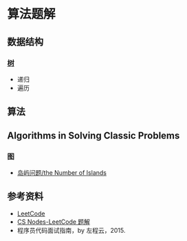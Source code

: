 # 算法题解

## 数据结构

### [树](算法题解/算法题解-树.md) 

- 递归
- 遍历

## 算法

## Algorithms in Solving Classic Problems

### 图

- [岛屿问题/the Number of Islands](/算法题解/算法题解-岛屿问题.md)

## 参考资料

- [LeetCode](https://leetcode.com/)
- [CS Nodes-LeetCode 题解](https://www.cyc2018.xyz/%E7%AE%97%E6%B3%95/Leetcode%20%E9%A2%98%E8%A7%A3/Leetcode%20%E9%A2%98%E8%A7%A3%20-%20%E7%9B%AE%E5%BD%95.html)
- 程序员代码面试指南，by 左程云，2015.

